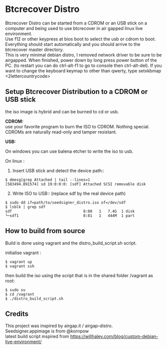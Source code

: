 # Btcrecover Distro

Btcrecover Distro can be started from a CDROM or an USB stick on a computer and being used to use btcrecover in air gapped linux live environment.  
Use f12 or other keypress at bios boot to select the usb or cdrom to boot. Everything should start automatically and you should arrive to the btcrecover master directory.   
This is very minimal debian distro, I removed network driver to be sure to be airgapped. When finished, power down by long press power button of the PC. (to restart you can do ctrl-alt-f1 to go to console then ctrl-alt-del).
If you want to change the keyboard keymap to other than qwerty, type setxkbmap <2lettercountrycode>


## Setup Btcrecover Distribution  to a CDROM or USB stick

the iso image is hybrid and can be burned to cd or usb.

**CDROM:**  
use your favorite program to burn the ISO to CDROM.
Nothing special. CDROMs are naturally read-only and tamper resistant.

**USB:**  

On windows you can use balena etcher to write the iso to usb.

On linux :

1) Insert USB stick and detect the device path::
```
$ dmesg|grep Attached | tail --lines=1
[583494.891574] sd 19:0:0:0: [sdf] Attached SCSI removable disk
```
2) Write ISO to USB:: (replace sdf by the real device path)
```
$ sudo dd if=path/to/seedsigner_distro.iso of=/dev/sdf
$ lsblk | grep sdf
sdf                                8:80   1   7.4G  1 disk  
└─sdf1                             8:81   1   444M  1 part 
```

## How to build from source

Build is done using vagrant and the distro_build_script.sh script. 

initialise vagrant :

```
$ vagrant up
$ vagrant ssh
```

then build the iso using the script that is in the shared folder /vagrant as root:
```
$ sudo su
$ cd /vagrant
$ ./distro_build_script.sh
```


## Credits

This project was inspired by airgap.it / airgap-distro.  
Seedsigner.appimage is from @kornpow  
latest build script inspired from https://willhaley.com/blog/custom-debian-live-environment/  
